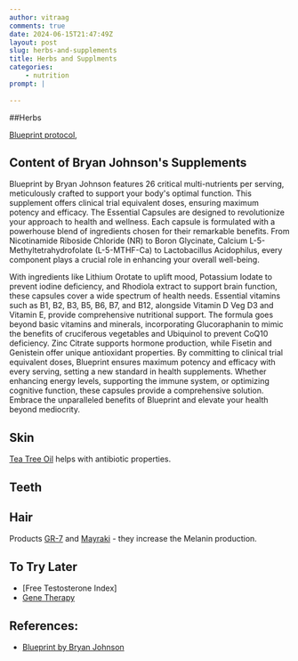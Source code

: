 ```yaml
---
author: vitraag
comments: true
date: 2024-06-15T21:47:49Z
layout: post
slug: herbs-and-supplements 
title: Herbs and Supplments
categories:
    - nutrition 
prompt: |
    
---
```

##Herbs 

[Blueprint protocol](https://protocol.bryanjohnson.com/), 

## Content of Bryan Johnson's Supplements

Blueprint by Bryan Johnson features 26 critical multi-nutrients per serving, meticulously crafted to support your body's optimal function. This supplement offers clinical trial equivalent doses, ensuring maximum potency and efficacy. The Essential Capsules are designed to revolutionize your approach to health and wellness. Each capsule is formulated with a powerhouse blend of ingredients chosen for their remarkable benefits. From Nicotinamide Riboside Chloride (NR) to Boron Glycinate, Calcium L-5-Methyltetrahydrofolate (L-5-MTHF-Ca) to Lactobacillus Acidophilus, every component plays a crucial role in enhancing your overall well-being.

With ingredients like Lithium Orotate to uplift mood, Potassium Iodate to prevent iodine deficiency, and Rhodiola extract to support brain function, these capsules cover a wide spectrum of health needs. Essential vitamins such as B1, B2, B3, B5, B6, B7, and B12, alongside Vitamin D Veg D3 and Vitamin E, provide comprehensive nutritional support. The formula goes beyond basic vitamins and minerals, incorporating Glucoraphanin to mimic the benefits of cruciferous vegetables and Ubiquinol to prevent CoQ10 deficiency. Zinc Citrate supports hormone production, while Fisetin and Genistein offer unique antioxidant properties. By committing to clinical trial equivalent doses, Blueprint ensures maximum potency and efficacy with every serving, setting a new standard in health supplements. Whether enhancing energy levels, supporting the immune system, or optimizing cognitive function, these capsules provide a comprehensive solution. Embrace the unparalleled benefits of Blueprint and elevate your health beyond mediocrity.

## Skin
[Tea Tree Oil](https://www.amazon.com/dp/B00P1INPWG) helps with antibiotic properties.

## Teeth

## Hair
Products [GR-7](https://gr-7.uk/) and [Mayraki](https://hairmayraki.com/anti-grey-hair-color-restoring-treatment/) - they increase the Melanin production.

## To Try Later
- [Free Testosterone Index]
- [Gene Therapy](https://minicircle.io/our-therapies/)

## References:
- [Blueprint by Bryan Johnson](https://protocol.bryanjohnson.com/)



